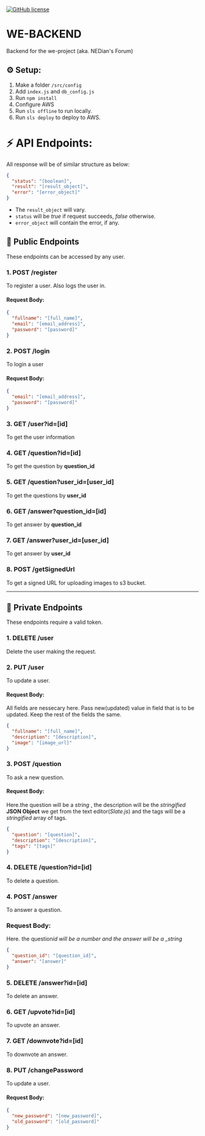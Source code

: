 [![GitHub license](https://img.shields.io/github/license/zaidakhterr/we-backend)](https://github.com/zaidakhterr/we-backend/blob/master/LICENSE)

# WE-BACKEND

Backend for the we-project (aka. NEDian's Forum)

## ⚙ Setup:

1. Make a folder `/src/config`
2. Add `index.js` and `db_config.js`
3. Run `npm install`
4. Configure AWS
5. Run `sls offline` to run locally.
6. Run `sls deploy` to deploy to AWS.

# ⚡ API Endpoints:

All response will be of similar structure as below:

```json
{
  "status": "[boolean]",
  "result": "[result_object]",
  "error": "[error_object]"
}
```

- The `result_object` will vary.
- `status` will be _true_ if request succeeds, _false_ otherwise.
- `error_object` will contain the error, if any.

## 📢 Public Endpoints

These endpoints can be accessed by any user.

### 1. POST /register

To register a user. Also logs the user in.

#### Request Body:

```json
{
  "fullname": "[full_name]",
  "email": "[email_address]",
  "password": "[password]"
}
```

### 2. POST /login

To login a user

#### Request Body:

```json
{
  "email": "[email_address]",
  "password": "[password]"
}
```

### 3. GET /user?id=[id]

To get the user information

### 4. GET /question?id=[id]

To get the question by **question_id**

### 5. GET /question?user_id=[user_id]

To get the questions by **user_id**

### 6. GET /answer?question_id=[id]

To get answer by **question_id**

### 7. GET /answer?user_id=[user_id]

To get answer by **user_id**

### 8. POST /getSignedUrl

To get a signed URL for uploading images to s3 bucket.

<hr/>

## 🔏 Private Endpoints

These endpoints require a valid token.

### 1. DELETE /user

Delete the user making the request.

### 2. PUT /user

To update a user.

#### Request Body:

All fields are nessecary here. Pass new(updated) value in field that is to be updated. Keep the rest of the fields the same.

```json
{
  "fullname": "[full_name]",
  "description": "[description]",
  "image": "[image_url]"
}
```

### 3. POST /question

To ask a new question.

#### Request Body:

Here.the question will be a _string_ , the description will be the _stringified_ **JSON Object** we get from the text editor(_Slate.js_) and the tags will be a _stringified_ array of tags.

```json
{
  "question": "[question]",
  "description": "[description]",
  "tags": "[tags]"
}
```

### 4. DELETE /question?id=[id]

To delete a question.

### 4. POST /answer

To answer a question.

### Request Body:

Here. the question*id will be a number and the answer will be a \_string*

```json
{
  "question_id": "[question_id]",
  "answer": "[answer]"
}
```

### 5. DELETE /answer?id=[id]

To delete an answer.

### 6. GET /upvote?id=[id]

To upvote an answer.

### 7. GET /downvote?id=[id]

To downvote an answer.

### 8. PUT /changePassword

To update a user.

#### Request Body:

```json
{
  "new_password": "[new_password]",
  "old_password": "[old_password]"
}
```
